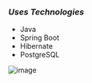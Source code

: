 ### _Uses Technologies_

- Java
- Spring Boot
- Hibernate
- PostgreSQL

![image](https://user-images.githubusercontent.com/49093196/161140172-58133546-6b12-43bd-b716-fe1309ea4fad.png)


